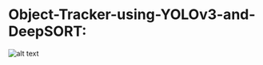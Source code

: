 # Object-Tracker-using-YOLOv3-and-DeepSORT:

![alt text](https://github.com/vivekpandian08/Object-Tracker-using-YOLOv3-and-DeepSORT/blob/master/Object%20Tracker%20using%20YOLOv3%20and%20DeepSORT.gif)
